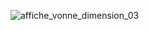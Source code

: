 ![affiche_vonne_dimension_03](https://user-images.githubusercontent.com/112189528/219093399-36f27dc7-1ceb-4142-90bd-5d9c91eb750b.png)
